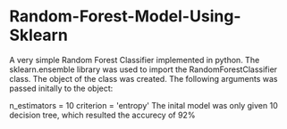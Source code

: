 # Random-Forest-Model-Using-Sklearn

A very simple Random Forest Classifier implemented in python. The sklearn.ensemble library was used to import the RandomForestClassifier class. The object of the class was created. The following arguments was passed initally to the object:

n_estimators = 10
criterion = 'entropy'
The inital model was only given 10 decision tree, which resulted the accurecy of 92%
